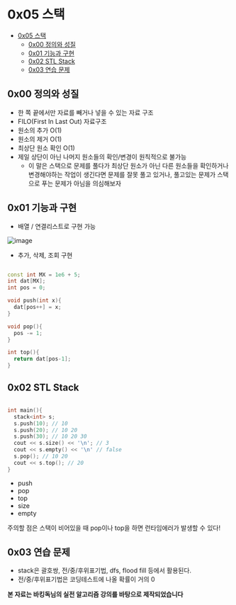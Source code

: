 # 0x05 스택

<!--ts-->

- [0x05 스택](#0x05-스택)
  - [0x00 정의와 성질](#0x00-정의와-성질)
  - [0x01 기능과 구현](#0x01-기능과-구현)
  - [0x02 STL Stack](#0x02-stl-stack)
  - [0x03 연습 문제](#0x03-연습-문제)

<!-- Created by https://github.com/ekalinin/github-markdown-toc -->
<!-- Added by: sungminyou, at: 2022년 6월 28일 화요일 12시 51분 40초 KST -->

<!--te-->

## 0x00 정의와 성질

- 한 쪽 끝에서만 자료를 빼거나 넣을 수 있는 자료 구조
- FILO(First In Last Out) 자료구조
- 원소의 추가 O(1)
- 원소의 제거 O(1)
- 최상단 원소 확인 O(1)
- 제일 상단이 아닌 나머지 원소들의 확인/변경이 원칙적으로 불가능
  - 이 말은 스택으로 문제를 풀다가 최상단 원소가 아닌 다른 원소들을 확인하거나 변경해야하는 작업이 생긴다면 문제를 잘못 풀고 있거나, 풀고있는 문제가 스택으로 푸는 문제가 아님을 의심해보자

## 0x01 기능과 구현

- 배열 / 연결리스트로 구현 가능

![image](https://user-images.githubusercontent.com/48282185/144633819-c3661c83-10c9-470f-a591-be1729b41dbc.png)

- 추가, 삭제, 조회 구현

```cpp

const int MX = 1e6 + 5;
int dat[MX];
int pos = 0;

void push(int x){
  dat[pos++] = x;
}

void pop(){
  pos -= 1;
}

int top(){
  return dat[pos-1];
}

```

## 0x02 STL Stack

```cpp

int main(){
  stack<int> s;
  s.push(10); // 10
  s.push(20); // 10 20
  s.push(30); // 10 20 30
  cout << s.size() << '\n'; // 3
  cout << s.empty() << '\n' // false
  s.pop(); // 10 20
  cout << s.top(); // 20
}

```

- push
- pop
- top
- size
- empty

주의할 점은 스택이 비어있을 때 pop이나 top을 하면 런타임에러가 발생할 수 있다!

## 0x03 연습 문제

- stack은 괄호쌍, 전/중/후위표기법, dfs, flood fill 등에서 활용된다.
- 전/중/후위표기법은 코딩테스트에 나올 확률이 거의 0

**본 자료는 바킹독님의 실전 알고리즘 강의를 바탕으로 제작되었습니다**
